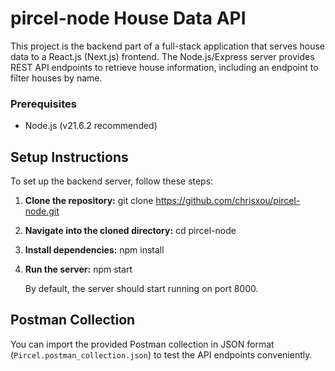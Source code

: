 # pircel-node House Data API 

This project is the backend part of a full-stack application that serves house data to a React.js (Next.js) frontend. The Node.js/Express server provides REST API endpoints to retrieve house information, including an endpoint to filter houses by name. 

### Prerequisites
- Node.js (v21.6.2 recommended)

## Setup Instructions

To set up the backend server, follow these steps:

1. **Clone the repository:**
    git clone https://github.com/chrisxou/pircel-node.git

2. **Navigate into the cloned directory:**
    cd pircel-node

3. **Install dependencies:**
    npm install

4. **Run the server:**
    npm start

    By default, the server should start running on port 8000.

## Postman Collection

You can import the provided Postman collection in JSON format (`Pircel.postman_collection.json`) to test the API endpoints conveniently.
